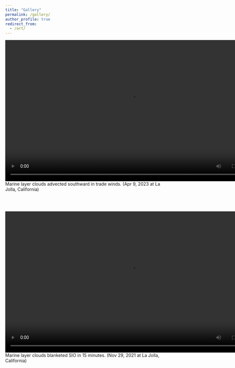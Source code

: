 ```yaml
---
title: "Gallery"
permalink: /gallery/
author_profile: true
redirect_from:
  - /art/
---
```



<video width="800" height="450" controls>
  <source src="https://pczhang.com/files/CloudTops.mp4" type="video/mp4">
  您的浏览器不支持 HTML5 video 标签。
</video>
Marine layer clouds advected southward in trade winds. (Apr 9, 2023 at La Jolla, California)


<br/><br/>

<video width="800" height="450" controls>
  <source src="https://pczhang.com/files/marine_layer.mp4" type="video/mp4">
  您的浏览器不支持 HTML5 video 标签。
</video>
Marine layer clouds blanketed SIO in 15 minutes. (Nov 29, 2021 at La Jolla, California)